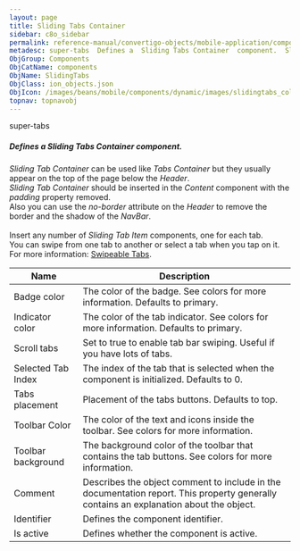 ```yaml
---
layout: page
title: Sliding Tabs Container
sidebar: c8o_sidebar
permalink: reference-manual/convertigo-objects/mobile-application/components/components/sliding-tab-container/
metadesc: super-tabs  Defines a  Sliding Tabs Container  component.  Sliding Tab Container  can be used like  Tabs Container  but they usually appear on the top
ObjGroup: Components
ObjCatName: components
ObjName: SlidingTabs
ObjClass: ion_objects.json
ObjIcon: /images/beans/mobile/components/dynamic/images/slidingtabs_color_32x32.png
topnav: topnavobj
---
```

super-tabs<br/>

##### Defines a <i>Sliding Tabs Container</i> component.<br/>
<i>Sliding Tab Container</i> can be used like <i>Tabs Container</i> but they usually appear on the top of the page below the <i>Header</i>.<br/>
<i>Sliding Tab Container</i> should be inserted in the <i>Content</i> component with the <i>padding</i> property removed.<br/>
Also you can use the <i>no-border</i> attribute on the <i>Header</i> to remove the border and the shadow of the <i>NavBar</i>.<br/>
<br/>
Insert any number of <i>Sliding Tab Item</i> components, one for each tab.<br/>
You can swipe from one tab to another or select a tab when you tap on it.<br/>
 For more information: <a href='https://github.com/zyra/ionic2-super-tabs'>Swipeable Tabs</a>.

Name | Description 
--- | ---
Badge color | The color of the badge. See colors for more information. Defaults to primary.
Indicator color | The color of the tab indicator. See colors for more information. Defaults to primary.
Scroll tabs | Set to true to enable tab bar swiping. Useful if you have lots of tabs.
Selected Tab Index | The index of the tab that is selected when the component is initialized. Defaults to 0.
Tabs placement | Placement of the tabs buttons. Defaults to top.
Toolbar Color | The color of the text and icons inside the toolbar. See colors for more information.
Toolbar background | The background color of the toolbar that contains the tab buttons. See colors for more information.
Comment | Describes the object comment to include in the documentation report.  This property generally contains an explanation about the object. 
Identifier | Defines the component identifier.  
Is active | Defines whether the component is active. 

